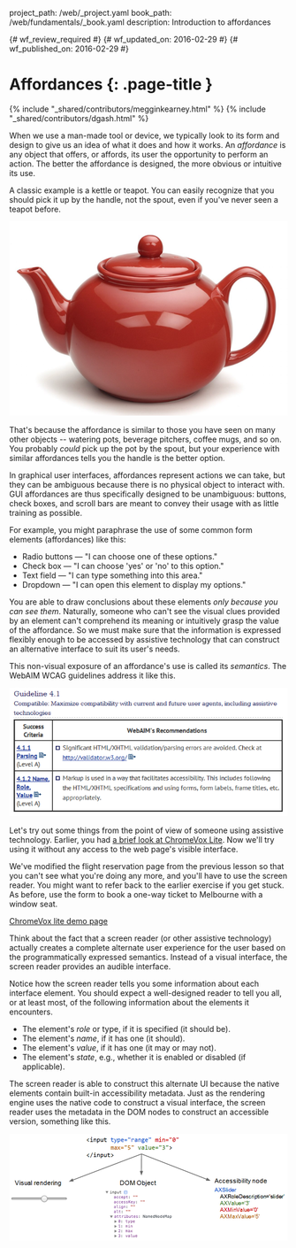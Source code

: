 project_path: /web/_project.yaml
book_path: /web/fundamentals/_book.yaml
description: Introduction to affordances

{# wf_review_required #}
{# wf_updated_on: 2016-02-29 #}
{# wf_published_on: 2016-02-29 #}

# Affordances {: .page-title }

{% include "_shared/contributors/megginkearney.html" %}
{% include "_shared/contributors/dgash.html" %}



When we use a man-made tool or device, we typically look to its form and design to give us an idea of what it does and how it works. An *affordance* is any object that offers, or affords, its user the opportunity to perform an action. The better the affordance is designed, the more obvious or intuitive its use.

A classic example is a kettle or teapot. You can easily recognize that you should pick it up by the handle, not the spout, even if you've never seen a teapot before. 

![a teapot with handle and spout](imgs/teapot.png)

That's because the affordance is similar to those you have seen on many other objects -- watering pots, beverage pitchers, coffee mugs, and so on. You probably *could* pick up the pot by the spout, but your experience with similar affordances tells you the handle is the better option.

In graphical user interfaces, affordances represent actions we can take, but they can be ambiguous because there is no physical object to interact with. GUI affordances are thus specifically designed to be unambiguous: buttons, check boxes, and scroll bars are meant to convey their usage with as little training as possible.

For example, you might paraphrase the use of some common form elements (affordances) like this:

 - Radio buttons &mdash; "I can choose one of these options."
 - Check box &mdash; "I can choose 'yes' or 'no' to this option."
 - Text field &mdash; "I can type something into this area."
 - Dropdown &mdash; "I can open this element to display my options."

You are able to draw conclusions about these elements *only because you can see them*. Naturally, someone who can't see the visual clues provided by an element can't comprehend its meaning or intuitively grasp the value of the affordance. So we must make sure that the information is expressed flexibly enough to be accessed by assistive technology that can construct an alternative interface to suit its user's needs.

This non-visual exposure of an affordance's use is called its *semantics*. The WebAIM WCAG guidelines address it like this.

![the Web AIM guideline on affordance semantics](imgs/guideline4-1.png)

Let's try out some things from the point of view of someone using assistive technology. Earlier, you had [a brief look at ChromeVox Lite](/web/fundamentals/accessibility/00-intro/intro-four). Now we'll try using it without any access to the web page's visible interface.

We've modified the flight reservation page from the previous lesson so that you can't see what you're doing any more, and you'll have to use the screen reader. You might want to refer back to the earlier exercise if you get stuck. As before, use the form to book a one-way ticket to Melbourne with a window seat.

<a href="http://udacity.github.io/ud891/lesson3-semantics-built-in/02-chromevox-lite/" target="_blank">ChromeVox lite demo page</a>

Think about the fact that a screen reader (or other assistive technology) actually creates a complete alternate user experience for the user based on the programmatically expressed semantics. Instead of a visual interface, the screen reader provides an audible interface.

Notice how the screen reader tells you some information about each interface element. You should expect a well-designed reader to tell you all, or at least most, of the following information about the elements it encounters.

 - The element's *role* or type, if it is specified (it should be).
 - The element's *name*, if it has one (it should).
 - The element's *value*, if it has one (it may or may not).
 - The element's *state*, e.g., whether it is enabled or disabled (if applicable).

The screen reader is able to construct this alternate UI because the native elements contain built-in accessibility metadata. Just as the rendering engine uses the native code to construct a visual interface, the screen reader uses the metadata in the DOM nodes to construct an accessible version, something like this.

![a screen reader uses the DOM to create accessible nodes](imgs/nativecodetoacc.png)
